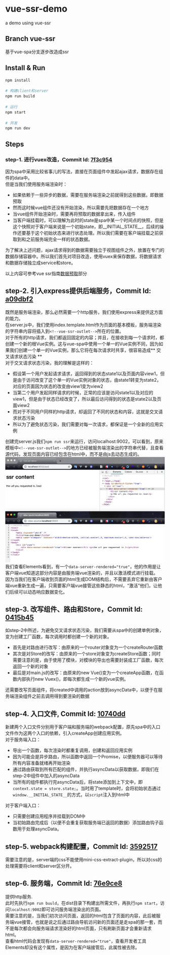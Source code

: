 # vue-ssr-demo
a demo using vue-ssr

## Branch vue-ssr
基于vue-spa分支逐步改造成ssr

## Install & Run 
``` bash
npm install

# 构建client和server
npm run build

# 运行
npm start

# 开发
npm run dev
```

## Steps

### step-1. 进行vuex改造，Commit Id: [7f3c954](https://github.com/xuboxun/vue-ssr-demo/commit/7f3c95432ff017f0ab27407336c1df68892a4417)  
因为spa中采用比较省事儿的写法，直接在页面组件中发起ajax请求，数据存在组件的data中。  
但是当我们使用服务端渲染时：
- 如果依赖于一些异步的数据，需要在服务端渲染之前就得到这些数据，即数据预取
- 然而这时候vue组件还没有开始渲染，所以需要先把数据存在一个地方
- 当vue组件开始渲染时，需要再将预取的数据拿出来，传入组件
- 当客户端挂载时，可以理解为此时的state是spa中某一个时间点的快照，但是这个快照对于客户端来说是一个初始state，即__INITIAL_STATE__，后续的操作还要基于这个初始状态来进行状态处理。所以我们需要在客户端挂载之前获取到和之前服务端完全一样的状态数据。

为了解决上述问题，ajax请求得到的数据需要独立于视图组件之外，放置在专门的数据存储容器中。所以我们首先对项目改造，使用vuex来保存数据，将数据请求和数据存储独立成service和store。  

以上内容可参考vue ssr指南[数据预取](https://ssr.vuejs.org/zh/guide/data.html#%E6%95%B0%E6%8D%AE%E9%A2%84%E5%8F%96%E5%AD%98%E5%82%A8%E5%AE%B9%E5%99%A8-data-store)部分

## step-2. 引入express提供后端服务，Commit Id: [a09dbf2](https://github.com/xuboxun/vue-ssr-demo/commit/a09dbf2f417d74082b72053641142d156a90f049)  
既然是服务端渲染，那么必然需要一个http服务，我们使用express来提供这方面的能力。  
在server.js中，我们使用index.template.html作为页面的基本模板，服务端渲染的字符串内容将插入到```<!--vue-ssr-outlet-->```所在的位置。  
对于所有的http请求，我们都返回固定的内容；并且，在接收到每一个请求时，都创建一个新的根Vue实例。这与vue-spa中使用一个单一的Vue实例不同，因为如果我们创建一个单一的Vue实例，那么它将在每次请求时共享，很容易造成** 交叉请求状态污染 **  
对于交叉请求状态污染，我的理解是这样的：
- 假设第一个用户发起请求请求，返回得到的状态state1以及页面内容view1，但是由于访问改变了这个单一的Vue实例对象的状态，由state1转变为state2，对应的页面因为状态的改变由view1变为view2
- 当第二个用户发起同样请求的时候，正常的应该是访问state1以及对应的view1，但是由于状态已经改变了，所以最后访问得到的状态是state2以及页面view2
- 而对于不同用户同样的http请求，却返回了不同的状态和内容，这就是交叉请求状态污染
- 所以为了避免状态污染，我们需要对每一次请求，都保证是一个全新的应用实例

创建完server.js我们```npm run ssr```来运行，访问localhost:9002，可以看到，原来模板中```<!--vue-ssr-outlet-->```的地方已经被服务端渲染出的字符串代替，且查看源代码，发现页面内容已经包含在html中，而不是由js去动态生成的。
![](./images/server-1.jpg)
我们查看Elements看到，有一个```data-server-rendered="true"```，他的作用是让客户端vue知道这部分内容是由服务端vue渲染的，并且以激活模式进行挂载。  
因为当我们在客户端收到页面的html生成DOM结构后，不需要丢弃它重新由客户端vue重新生成一遍，只需要客户端vue接管这些静态的html，“激活”他们，让他们后续可以动态响应数据变化。

## step-3. 改写组件、路由和Store，Commit Id: [0415b45](https://github.com/xuboxun/vue-ssr-demo/commit/0415b459f3612bf05052757d3c5507837053eb00)
如step-2中所述，为避免交叉请求状态污染，我们需要从spa中的创建单例对象，变为创建工厂函数，每次调用时都创建一个新的对象。  
- 首先是对路由进行改写：由原来的一个router对象变为一个createRouter函数
- 其次是对Store的改写：由原来的一个store对象变为createStore函数；同时需要注意的是，由于使用了模块，对模块的导出也需要封装成工厂函数，每次返回一个新的对象
- 最后是对main.js的改写：由原来的new Vue()变为一个createApp函数，在函数内部执行new Vuex()，即每次都生成一个新的vue实例。

还需要改写页面组件，将created中调用的action放到asyncData中，以便于在服务端渲染组件之前去调用得到要渲染的数据

## step-4. 入口文件, Commit Id: [10740dd](https://github.com/xuboxun/vue-ssr-demo/commit/10740dd51dc8ec5123a4730192f9243aaf1c499a)
新建两个入口文件分别用于客户端和服务端的webpack配置，原先spa中的入口文件作为这两个入口的依赖，引入createApp创建应用实例。   
对于服务端入口：
- 导出一个函数，每次渲染时都重复调用，创建和返回应用实例
- 因为可能会是异步路由，所以函数中返回一个Promise，以便服务器可以等待所有内容准备就绪再开始渲染
- 通过路由获取到所有匹配的组件，并执行asyncData以获取数据，即我们在step-2中组件中加入的asyncData
- 当所有的组件都执行完asyncData后，将state添加到上下文中，即```context.state = store.state;```。当时用了template时，会将初始状态通过```window.__INITIAL_STATE__```的方式，以```script```注入到html中

对于客户端入口：
- 只需要创建应用程序并挂载到DOM中
- 当初始路由完成后（以便不会重复获取服务端已返回的数据）添加路由钩子函数用于处理asyncData。

## step-5. webpack构建配置，Commit Id: [3592517](https://github.com/xuboxun/vue-ssr-demo/commit/359251784da859525021980cd53278e77502500e)
需要注意的是，server端的css不能使用mini-css-extract-plugin，所以对css的处理需要将client和server区分开。

## step-6. 服务端，Commit Id: [76e9ce8](https://github.com/xuboxun/vue-ssr-demo/commit/76e9ce815fa28baaeab5a2aa33df5b9036b83100)
提供http服务.  
此时先执行```npm run buuld```，在dist目录下构建出所需文件，再执行```npm start```，访问```localhost:9002```即可访问服务端渲染出的页面。  
需要注意的是，当我们初次访问页面，返回的html包含了页面的内容，此后被服务端vue接管，也就是说之后通过路由导航访问新的页面还是走spa的那一套，而不是每次都会向服务端请求渲染好的html页面，只有刷新页面才会重新请求html。  
查看html代码会发现有```data-server-rendered="true"```，查看开发者工具Elements却没有这个属性，是因为在客户端接管后，此属性被去除。
